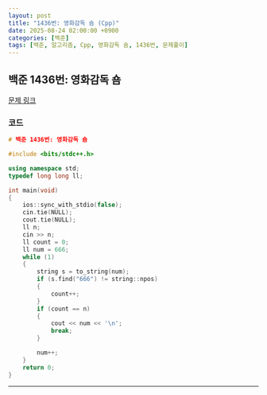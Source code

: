 ```yaml
---
layout: post
title: "1436번: 영화감독 숌 (Cpp)"
date: 2025-08-24 02:00:00 +0900
categories: [백준]
tags: [백준, 알고리즘, Cpp, 영화감독 숌, 1436번, 문제풀이]
---
```


## 백준 1436번: 영화감독 숌

[문제 링크](https://www.acmicpc.net/problem/1436)

### 코드

```cpp
# 백준 1436번: 영화감독 숌 

#include <bits/stdc++.h>

using namespace std;
typedef long long ll;

int main(void)
{
    ios::sync_with_stdio(false);
    cin.tie(NULL);
    cout.tie(NULL);
    ll n;
    cin >> n;
    ll count = 0;
    ll num = 666;
    while (1)
    {
        string s = to_string(num);
        if (s.find("666") != string::npos)
        {
            count++;
        }
        if (count == n)
        {
            cout << num << '\n';
            break;
        }

        num++;
    }
    return 0;
}
```
---
